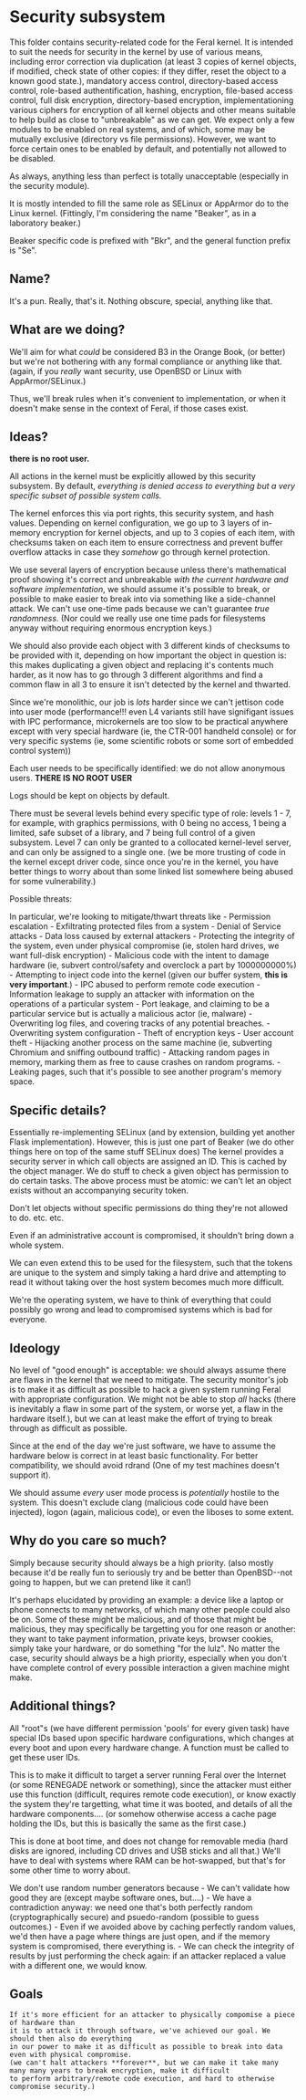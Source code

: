 # Security subsystem
This folder contains security-related code for the Feral kernel.
It is intended to suit the needs for security in the kernel by
use of various means, including error correction via duplication 
(at least 3 copies of kernel objects, if modified, check state of other copies: 
if they differ, reset the object to a known good state.),
mandatory access control, directory-based access control, role-based
authentification, hashing, encryption, file-based access control,
full disk encryption, directory-based encryption, implementationing various ciphers 
for encryption of all kernel objects and other means suitable to help build as close 
to "unbreakable" as we can get. We expect only a few modules to be enabled on
real systems, and of which, some may be mutually exclusive (directory vs file permissions).
However, we want to force certain ones to be enabled by default, and potentially not allowed
to be disabled.

As always, anything less than perfect is totally unacceptable (especially in the security module).

It is mostly intended to fill the same role as SELinux or AppArmor do to the Linux kernel.
(Fittingly, I'm considering the name "Beaker", as in a laboratory beaker.)


Beaker specific code is prefixed with "Bkr", and the general function prefix is "Se".


## Name?
It's a pun.
Really, that's it.
Nothing obscure, special, anything like that.


## What are we doing?
We'll aim for what *could* be considered B3 in the Orange Book, (or better)
but we're not bothering with any formal compliance or anything like that.
(again, if you *really* want security, use OpenBSD or Linux with AppArmor/SELinux.)

Thus, we'll break rules when it's convenient to implementation, or when it doesn't
make sense in the context of Feral, if those cases exist.

## Ideas?
**there is no root user.**

All actions in the kernel must be explicitly allowed
by this security subsystem. By default, *everything is
denied access to everything but a very specific subset of 
possible system calls.*

The kernel enforces this via port rights, this security system, and hash values.
Depending on kernel configuration, we go up to
3 layers of in-memory encryption for kernel objects,
and up to 3 copies of each item, with checksums taken
on each item to ensure correctness and prevent buffer
overflow attacks in case they *somehow* go through
kernel protection.

We use several layers of encryption because unless there's
mathematical proof showing it's correct and unbreakable
*with the current hardware and software implementation*,
we should assume it's possible to break, or possible to
make easier to break into via something like a side-channel
attack. We can't use one-time pads because we can't
guarantee *true randomness*. (Nor could we really use
one time pads for filesystems anyway without requiring enormous
encryption keys.)

We should also provide each object with 3 different kinds of
checksums to be provided with it, depending on how
important the object in question is: this makes duplicating
a given object and replacing it's contents much harder, as it
now has to go through 3 different algorithms and find a common
flaw in all 3 to ensure it isn't detected by the kernel and thwarted.

Since we're monolithic, our job is *lots* harder since we can't jettison code
into user mode (performance!!! even L4 variants still have signifigant issues
with IPC performance, microkernels are too slow to be practical anywhere
except with very special hardware (ie, the CTR-001 handheld console) or for 
very specific systems (ie, some scientific robots or some sort of embedded control 
system))

Each user needs to be specifically identified:
we do not allow anonymous users.
**THERE IS NO ROOT USER**

Logs should be kept on objects by default.

There must be several levels behind every specific type of
role: levels 1 - 7, for example, with graphics permissions,
with 0 being no access, 1 being a limited, safe subset of a library, 
and 7 being full control of a given subsystem. Level 7 can only be
granted to a collocated kernel-level server, and can only be assigned
to a single one. (we be more trusting of code in the kernel except driver
code, since once you're in the kernel, you have better things to worry
about than some linked list somewhere being abused for some vulnerability.)

Possible threats:

In particular, we're looking to mitigate/thwart threats like
	- Permission escalation
	- Exfiltrating protected files from a system
	- Denial of Service attacks
	- Data loss caused by external attackers
	- Protecting the integrity of the system, even under physical compromise (ie, stolen hard drives, we want full-disk encryption)
	- Malicious code with the intent to damage hardware (ie, subvert control/safety and overclock a part by 1000000000%)
	- Attempting to inject code into the kernel (given our buffer system, __this is very important__.)
	- IPC abused to perform remote code execution
	- Information leakage to supply an attacker with information on the operations of a particular system
	- Port leakage, and claiming to be a particular service but is actually a malicious actor (ie, malware)
	- Overwriting log files, and covering tracks of any potential breaches.
	- Overwriting system configuration
	- Theft of encryption keys
	- User account theft
	- Hijacking another process on the same machine (ie, subverting Chromium and sniffing outbound traffic)
	- Attacking random pages in memory, marking them as free to cause crashes on random programs.
	- Leaking pages, such that it's possible to see another program's memory space.

## Specific details?
Essentially re-implementing SELinux (and by extension, building yet another Flask implementation).
However, this is just one part of Beaker (we do other things here on top of the same stuff SELinux does)
The kernel provides a security server in which call objects are assigned an ID.
This is cached by the object manager.
We do stuff to check a given object has permission to do certain tasks.
The above process must be atomic: we can't let an object exists without an accompanying
security token.

Don't let objects without specific permissions do thing they're not allowed to do.
etc. etc.

Even if an administrative account is compromised, it shouldn't bring down a whole system.
	

We can even extend this to be used for the filesystem, such that the tokens are unique to the system
and simply taking a hard drive and attempting to read it without taking over the host system becomes
much more difficult.

We're the operating system, we have to think of everything that could possibly go wrong
and lead to compromised systems which is bad for everyone.

## Ideology
No level of "good enough" is acceptable: we should always assume there are flaws in the kernel that we need to mitigate.
The security monitor's job is to make it as difficult as possible to hack a given system running Feral with appropriate configuration.
We might not be able to stop *all* hacks (there is inevitably a flaw in some part of the system, or worse yet, a flaw in the hardware itself.),
but we can at least make the effort of trying to break through as difficult as possible.

Since at the end of the day we're just software, we have to assume the hardware below is
correct in at least basic functionality. For better compatibility, we should
avoid rdrand (One of my test machines doesn't support it).

We should assume *every* user mode process is *potentially* hostile to the system.
This doesn't exclude clang (malicious code could have been injected), logon (again, malicious code), or even the liboses to some extent.


## Why do you care so much?
Simply because security should always be a high priority.
(also mostly because it'd be really fun to seriously try and be better than OpenBSD--not going to happen,
but we can pretend like it can!)

It's perhaps elucidated by providing an example: a device like a laptop or phone
connects to many networks, of which many other people could also be on. Some of these
might be malicious, and of those that might be malicious, they may specifically
be targetting you for one reason or another: they want to take payment information,
private keys, browser cookies, simply take your hardware, or do something "for the lulz". 
No matter the case, security should always be a high priority, especially when you don't have
complete control of every possible interaction a given machine might make.



## Additional things?
All "root"s (we have different permission 'pools' for every given task) have special
IDs based upon specific hardware configurations, which changes at every boot and upon
every hardware change. A function must be called to get these user IDs.

This is to make it difficult to target a server running Feral over the Internet
(or some RENEGADE network or something), since the attacker must either use this
function (difficult, requires remote code execution), or know exactly
the system they're targetting, what time it was booted, and details of all
the hardware components.... (or somehow otherwise access a cache page holding
the IDs, but this is basically the same as the first case.)

This is done at boot time, and does not change for removable media (hard disks
are ignored, including CD drives and USB sticks and all that.) We'll have to
deal with systems where RAM can be hot-swapped, but that's for some other
time to worry about.

We don't use random number generators because
	- We can't validate how good they are (except maybe software ones, but....)
	- We have a contradiction anyway: we need one that's both perfectly random (cryptographically secure) and psuedo-random (possible to guess outcomes.)
	- Even if we avoided above by caching perfectly random values, we'd then have a page where things are just open, and if the memory system is compromised, there everything is.
	- We can check the integrity of results by just performing the check again: if an attacker replaced a value with a different one, we would know.



## Goals
	If it's more efficient for an attacker to physically compomise a piece of hardware than
	it is to attack it through software, we've achieved our goal. We should then also do everything
	in our power to make it as difficult as possible to break into data even with physical compromise.
	(we can't halt attackers **forever**, but we can make it take many many many years to break encryption, make it difficult
	to perform arbitrary/remote code execution, and hard to otherwise compromise security.)




